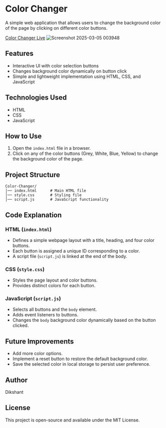 # Color Changer

A simple web application that allows users to change the background color of the page by clicking on different color buttons.


   <a href="https://color-changer-livid.vercel.app/">Color Changer Live</a>
![Screenshot 2025-03-05 003948](https://github.com/user-attachments/assets/3c358657-2865-4394-91e8-33a9412fdf0e)

## Features
- Interactive UI with color selection buttons
- Changes background color dynamically on button click
- Simple and lightweight implementation using HTML, CSS, and JavaScript

## Technologies Used
- HTML
- CSS
- JavaScript

## How to Use
1. Open the `index.html` file in a browser.
2. Click on any of the color buttons (Grey, White, Blue, Yellow) to change the background color of the page.

## Project Structure
```
Color-Changer/
│── index.html      # Main HTML file
│── style.css       # Styling file
│── script.js       # JavaScript functionality
```

## Code Explanation
### HTML (`index.html`)
- Defines a simple webpage layout with a title, heading, and four color buttons.
- Each button is assigned a unique ID corresponding to a color.
- A script file (`script.js`) is linked at the end of the body.

### CSS (`style.css`)
- Styles the page layout and color buttons.
- Provides distinct colors for each button.

### JavaScript (`script.js`)
- Selects all buttons and the `body` element.
- Adds event listeners to buttons.
- Changes the `body` background color dynamically based on the button clicked.

## Future Improvements
- Add more color options.
- Implement a reset button to restore the default background color.
- Save the selected color in local storage to persist user preference.

## Author
Dikshant 

## License
This project is open-source and available under the MIT License.

